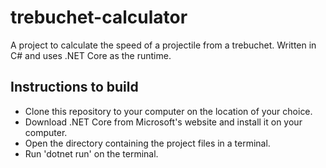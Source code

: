 # trebuchet-calculator
A project to calculate the speed of a projectile from a trebuchet.
Written in C# and uses .NET Core as the runtime.
## Instructions to build
 - Clone this repository to your computer on the location of your choice.
 - Download .NET Core from Microsoft's website and install it on your computer.
 - Open the directory containing the project files in a terminal.
 - Run 'dotnet run' on the terminal.
